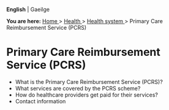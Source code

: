 **English** |  Gaeilge 

**You are here:** [ Home ](/en/) > [ Health ](/en/health/) > [ Health system
](/en/health/health-system/) > Primary Care Reimbursement Service (PCRS)

#  Primary Care Reimbursement Service (PCRS)

  * What is the Primary Care Reimbursement Service (PCRS)? 
  * What services are covered by the PCRS scheme? 
  * How do healthcare providers get paid for their services? 
  * Contact information 
